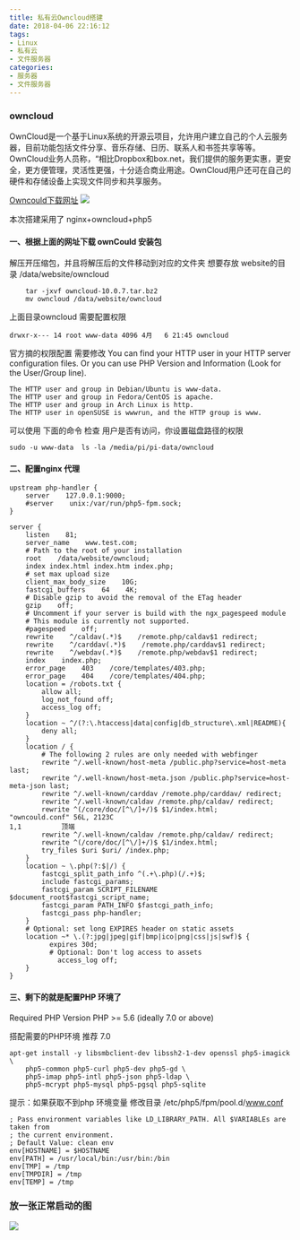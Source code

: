```yaml
---
title: 私有云Owncloud搭建
date: 2018-04-06 22:16:12
tags: 
- Linux
- 私有云
- 文件服务器
categories: 
- 服务器
- 文件服务器
---
```


### owncloud
OwnCloud是一个基于Linux系统的开源云项目，允许用户建立自己的个人云服务器，目前功能包括文件分享、音乐存储、日历、联系人和书签共享等等。OwnCloud业务人员称，“相比Dropbox和box.net，我们提供的服务更实惠，更安全，更方便管理，灵活性更强，十分适合商业用途。OwnCloud用户还可在自己的硬件和存储设备上实现文件同步和共享服务。

[Owncould下载网址](https://owncloud.org/download/#instructions-server)
![](https://sweetm-1256061026.cos.ap-beijing.myqcloud.com/Jietu20180406-221911.jpg)

本次搭建采用了 nginx+owncloud+php5

#### 一、根据上面的网址下载 ownCould 安装包
解压开压缩包，并且将解压后的文件移动到对应的文件夹 想要存放 website的目录 /data/website/owncloud

```
    tar -jxvf owncloud-10.0.7.tar.bz2
    mv owncloud /data/website/owncloud
```

上面目录owncloud 需要配置权限 

```
drwxr-x--- 14 root www-data 4096 4月   6 21:45 owncloud
```
官方摘的权限配置 需要修改
You can find your HTTP user in your HTTP server configuration files. Or you can use PHP Version and Information (Look for the User/Group line).

```
The HTTP user and group in Debian/Ubuntu is www-data.
The HTTP user and group in Fedora/CentOS is apache.
The HTTP user and group in Arch Linux is http.
The HTTP user in openSUSE is wwwrun, and the HTTP group is www.
```

可以使用 下面的命令 检查 用户是否有访问，你设置磁盘路径的权限

```
sudo -u www-data  ls -la /media/pi/pi-data/owncloud
```

#### 二、配置nginx 代理
```
upstream php-handler {
    server    127.0.0.1:9000;
    #server    unix:/var/run/php5-fpm.sock;
}

server {
    listen    81;
    server_name    www.test.com;
    # Path to the root of your installation
    root    /data/website/owncloud;
    index index.html index.htm index.php;
    # set max upload size
    client_max_body_size    10G;
    fastcgi_buffers    64    4K;
    # Disable gzip to avoid the removal of the ETag header
    gzip    off;
    # Uncomment if your server is build with the ngx_pagespeed module
    # This module is currently not supported.
    #pagespeed    off;
    rewrite    ^/caldav(.*)$    /remote.php/caldav$1 redirect;
    rewrite    ^/carddav(.*)$    /remote.php/carddav$1 redirect;
    rewrite    ^/webdav(.*)$    /remote.php/webdav$1 redirect;
    index    index.php;
    error_page    403    /core/templates/403.php;
    error_page    404    /core/templates/404.php;
    location = /robots.txt {
        allow all;
        log_not_found off;
        access_log off;
    }
    location ~ ^/(?:\.htaccess|data|config|db_structure\.xml|README){
        deny all;
    }
    location / {
        # The following 2 rules are only needed with webfinger
        rewrite ^/.well-known/host-meta /public.php?service=host-meta last;
        rewrite ^/.well-known/host-meta.json /public.php?service=host-meta-json last;
        rewrite ^/.well-known/carddav /remote.php/carddav/ redirect;
        rewrite ^/.well-known/caldav /remote.php/caldav/ redirect;
        rewrite ^(/core/doc/[^\/]+/)$ $1/index.html;
"owncould.conf" 56L, 2123C                                                            1,1          顶端
        rewrite ^/.well-known/caldav /remote.php/caldav/ redirect;
        rewrite ^(/core/doc/[^\/]+/)$ $1/index.html;
        try_files $uri $uri/ /index.php;
    }
    location ~ \.php(?:$|/) {
        fastcgi_split_path_info ^(.+\.php)(/.+)$;
        include fastcgi_params;
        fastcgi_param SCRIPT_FILENAME $document_root$fastcgi_script_name;
        fastcgi_param PATH_INFO $fastcgi_path_info;
        fastcgi_pass php-handler;
    }
    # Optional: set long EXPIRES header on static assets
    location ~* \.(?:jpg|jpeg|gif|bmp|ico|png|css|js|swf)$ {
          expires 30d;
          # Optional: Don't log access to assets
            access_log off;
    }
}
```

#### 三、剩下的就是配置PHP 环境了

Required
  PHP Version
  PHP >= 5.6 (ideally 7.0 or above)


搭配需要的PHP环境 推荐 7.0

```
apt-get install -y libsmbclient-dev libssh2-1-dev openssl php5-imagick \
    php5-common php5-curl php5-dev php5-gd \
    php5-imap php5-intl php5-json php5-ldap \
    php5-mcrypt php5-mysql php5-pgsql php5-sqlite
```


提示：如果获取不到php 环境变量
修改目录  /etc/php5/fpm/pool.d/www.conf

```
; Pass environment variables like LD_LIBRARY_PATH. All $VARIABLEs are taken from
; the current environment.
; Default Value: clean env
env[HOSTNAME] = $HOSTNAME
env[PATH] = /usr/local/bin:/usr/bin:/bin
env[TMP] = /tmp
env[TMPDIR] = /tmp
env[TEMP] = /tmp

```

### 放一张正常启动的图

![](https://sweetm-1256061026.cos.ap-beijing.myqcloud.com/Jietu20180406-231644.jpg)




